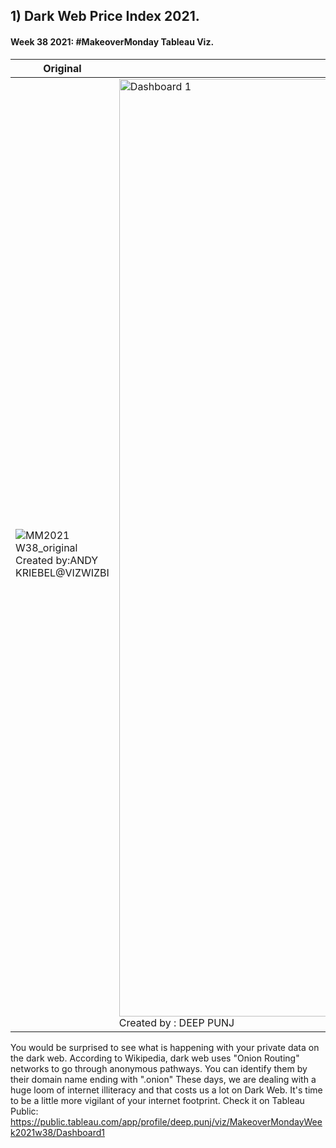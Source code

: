 ## 1) Dark Web Price Index 2021.
####  Week 38 2021: #MakeoverMonday Tableau Viz. 

| **Original** | **MINE** |
| ------------| ---------- |
|![MM2021 W38_original](https://user-images.githubusercontent.com/28164579/134511077-f6410031-0b7c-4b3b-ab78-ef08cfca09fb.png) Created by:ANDY KRIEBEL@VIZWIZBI|<img src="https://user-images.githubusercontent.com/28164579/134510935-744904f8-6be0-4c56-8f66-7e6dd6ae9e73.png" alt="Dashboard 1" width="1500"/> Created by : DEEP PUNJ 

You would be surprised to see what is happening with your private data on the dark web. According to Wikipedia, dark web uses "Onion Routing" networks to go through anonymous pathways. You can identify them by their domain name ending with ".onion" 
These days, we are dealing with a huge loom of internet illiteracy and that costs us a lot on Dark Web. It's time to be a little more vigilant of your internet footprint. 
Check it on Tableau Public: https://public.tableau.com/app/profile/deep.punj/viz/MakeoverMondayWeek2021w38/Dashboard1

